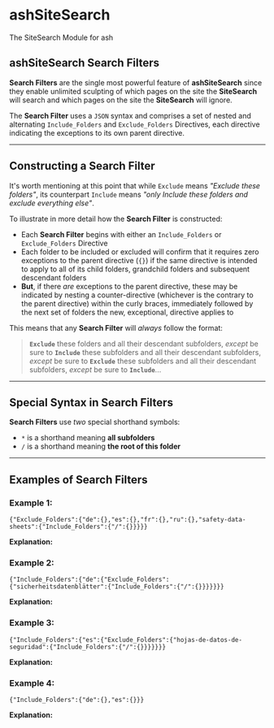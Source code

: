 # ashSiteSearch
The SiteSearch Module for ash


## ashSiteSearch Search Filters

**Search Filters** are the single most powerful feature of **ashSiteSearch** since they enable unlimited sculpting of which pages on the site the **SiteSearch** will search and which pages on the site the **SiteSearch** will ignore.

The **Search Filter** uses a `JSON` syntax and comprises a set of nested and alternating `Include_Folders` and `Exclude_Folders` Directives, each directive indicating the exceptions to its own parent directive.

_____

## Constructing a Search Filter
It's worth mentioning at this point that while `Exclude` means *"Exclude these folders"*, its counterpart `Include` means *"only Include these folders and exclude everything else"*. 

To illustrate in more detail how the **Search Filter** is constructed:

 - Each **Search Filter** begins with either an `Include_Folders` or `Exclude_Folders` Directive
 - Each folder to be included or excluded will confirm that it requires zero exceptions to the parent directive (`{}`) if the same directive is intended to apply to all of its child folders, grandchild folders and subsequent descendant folders
 - **But**, if there *are* exceptions to the parent directive, these may be indicated by nesting a counter-directive (whichever is the contrary to the parent directive) within the curly braces, immediately followed by the next set of folders the new, exceptional, directive applies to

This means that any **Search Filter** will *always* follow the format:

> **`Exclude`** these folders and all their descendant subfolders, *except* be sure to **`Include`** these subfolders and all their descendant subfolders, *except* be sure to **`Exclude`** these subfolders and all their descendant subfolders, *except* be sure to **`Include`**...

______

## Special Syntax in Search Filters

**Search Filters** use *two* special shorthand symbols:

 - `*` is a shorthand meaning **all subfolders**
 - `/` is a shorthand meaning **the root of this folder**

_______

## Examples of Search Filters


### Example 1:

    {"Exclude_Folders":{"de":{},"es":{},"fr":{},"ru":{},"safety-data-sheets":{"Include_Folders":{"/":{}}}}}
    
**Explanation:**

### Example 2:

    {"Include_Folders":{"de":{"Exclude_Folders":{"sicherheitsdatenblätter":{"Include_Folders":{"/":{}}}}}}}
    
**Explanation:**
    
### Example 3:

    {"Include_Folders":{"es":{"Exclude_Folders":{"hojas-de-datos-de-seguridad":{"Include_Folders":{"/":{}}}}}}}
    
**Explanation:**

### Example 4:

    {"Include_Folders":{"de":{},"es":{}}}
    
**Explanation:**
